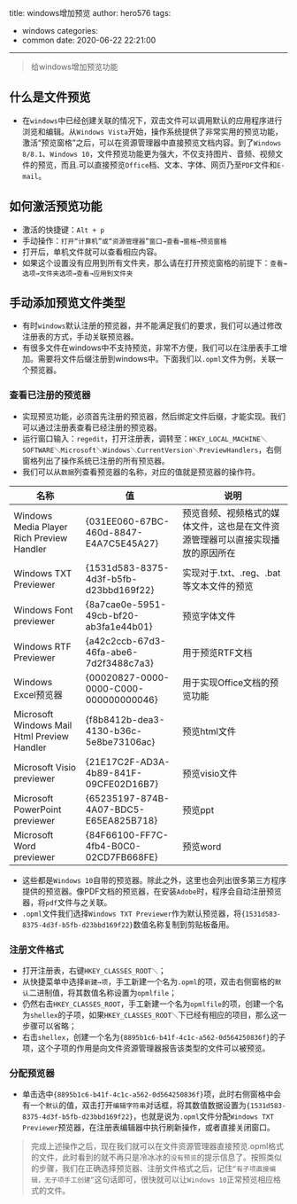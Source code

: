 title: windows增加预览
author: hero576
tags:
  - windows
categories:
  - common
date: 2020-06-22 22:21:00
---
> 给windows增加预览功能
<!--more-->

## 什么是文件预览

- 在`windows`中已经创建关联的情况下，双击文件可以调用默认的应用程序进行浏览和编辑。从`Windows Vista`开始，操作系统提供了非常实用的预览功能，激活“预览窗格”之后，可以在资源管理器中直接预览文档内容。到了`Windows 8/8.1`、`Windows 10`，文件预览功能更为强大，不仅支持图片、音频、视频文件的预览，而且.可以直接预览`Office`档、文本、字体、网页乃至`PDF`文件和`E-mail`。

## 如何激活预览功能
- 激活的快捷键：`Alt + p`
- 手动操作：`打开“计算机”或“资源管理器”窗口→查看→窗格→预览窗格`
- 打开后，单机文件就可以查看相应内容。
- 如果这个设置没有应用到所有文件夹，那么请在打开预览窗格的前提下：`查看→选项→文件夹选项→查看→应用到文件夹`

## 手动添加预览文件类型
- 有时`windows`默认注册的预览器，并不能满足我们的要求，我们可以通过修改注册表的方式，手动关联预览器。
- 有很多文件在windows中不支持预览，非常不方便，我们可以在注册表手工增加。需要将文件后缀注册到windows中。下面我们以`.opml`文件为例，关联一个预览器。

### 查看已注册的预览器
- 实现预览功能，必须首先注册的预览器，然后绑定文件后缀，才能实现。我们可以通过注册表查看已经注册的预览器。
- 运行窗口输入：`regedit`，打开注册表，调转至：`HKEY_LOCAL_MACHINE＼SOFTWARE＼Microsoft＼Windows＼CurrentVersion＼PreviewHandlers`，右侧窗格列出了操作系统已注册的所有预览器。
- 我们可以从`数据`列查看预览器的名称，对应的值就是预览器的操作符。

|名称|值|说明|
|--|--|--|
|Windows Media Player Rich Preview Handler|{031EE060-67BC-460d-8847-E4A7C5E45A27}|预览音频、视频格式的媒体文件，这也是在文件资源管理器可以直接实现播放的原因所在|
|Windows TXT Previewer|{1531d583-8375-4d3f-b5fb-d23bbd169f22}|实现对于.txt、.reg、.bat等文本文件的预览|
|Windows Font previewer|{8a7cae0e-5951-49cb-bf20-ab3fa1e44b01}|预览字体文件|
|Windows RTF Previewer|{a42c2ccb-67d3-46fa-abe6-7d2f3488c7a3}|用于预览RTF文档|
|Windows Excel预览器|{00020827-0000-0000-C000-000000000046}|用于实现Office文档的预览功能|
|Microsoft Windows Mail Html Preview Handler|{f8b8412b-dea3-4130-b36c-5e8be73106ac}|预览html文件|
|Microsoft Visio previewer|{21E17C2F-AD3A-4b89-841F-09CFE02D16B7}|预览visio文件|
|Microsoft PowerPoint previewer|{65235197-874B-4A07-BDC5-E65EA825B718}|预览ppt|
|Microsoft Word previewer|{84F66100-FF7C-4fb4-B0C0-02CD7FB668FE}|预览word|

- 这些都是`Windows 10`自带的预览器。除此之外，这里也会列出很多第三方程序提供的预览器。像PDF文档的预览器，在安装`Adobe`时，程序会自动注册预览器，将`pdf`文件与之关联。
- `.opml`文件我们选择`Windows TXT Previewer`作为默认预览器，将`{1531d583-8375-4d3f-b5fb-d23bbd169f22}`数值名称复制到剪贴板备用。

### 注册文件格式
- 打开注册表，右键`HKEY_CLASSES_ROOT＼`；
- 从快捷菜单中选择`新建→项`，手工新建一个名为`.opml`的项，双击右侧窗格的`默认`二进制值，将其数值名称设置为`opmlfile`；
- 仍然右击`HKEY_CLASSES_ROOT`，手工新建一个名为`opmlfile`的项，创建一个名为`shellex`的子项，如果`HKEY_CLASSES_ROOT＼`下已经有相应的项目，那么这一步骤可以省略；
- 右击`shellex`，创建一个名为`{8895b1c6-b41f-4c1c-a562-0d564250836f}`的子项，这个子项的作用是向文件资源管理器报告该类型的文件可以被预览。

### 分配预览器
- 单击选中`{8895b1c6-b41f-4c1c-a562-0d564250836f}`项，此时右侧窗格中会有一个`默认`的值，双击打开`编辑字符串`对话框，将其数值数据设置为`{1531d583-8375-4d3f-b5fb-d23bbd169f22}`，也就是说为`.opml`文件分配`Windows TXT Previewer`预览器，在注册表编辑器中执行刷新操作，或者直接关闭窗口。


> 完成上述操作之后，现在我们就可以在文件资源管理器直接预览.opml格式的文件，此时看到的就不再只是冷冰冰的`没有预览`的提示信息了。按照类似的步骤，我们在正确选择预览器、注册文件格式之后，记住`“有子项直接编辑，无子项手工创建”`这句话即可，很快就可以让`Windows 10`正常预览相应格式的文件。